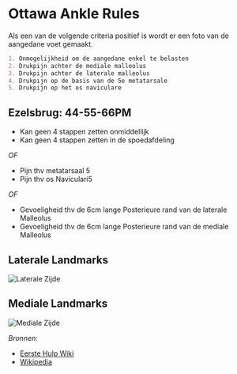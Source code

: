 Ottawa Ankle Rules
==================

Als een van de volgende criteria positief is wordt er een foto van de aangedane voet gemaakt.

```md
1. Onmogelijkheid om de aangedane enkel te belasten
2. Drukpijn achter de mediale malleolus
3. Drukpijn achter de laterale malleolus
4. Drukpijn op de basis van de 5e metatarsale
5. Drukpijn op het os naviculare
```

Ezelsbrug: 44-55-66PM
---------------------

-	Kan geen 4 stappen zetten onmiddellijk
-	Kan geen 4 stappen zetten in de spoedafdeling

*OF*

-	Pijn thv metatarsaal 5
-	Pijn thv os Naviculari5

*OF*

-	Gevoeligheid thv de 6cm lange Posterieure rand van de laterale Malleolus
-	Gevoeligheid thv de 6cm lange Posterieure rand van de mediale Malleolus

Laterale Landmarks
------------------

![Laterale Zijde](http://www.eerstehulpwiki.nl/wiki/images/b/b4/OAR1.jpg)

Mediale Landmarks
-----------------

![Mediale Zijde](http://www.eerstehulpwiki.nl/wiki/images/9/90/OAR2.jpg)

*Bronnen:*

-	[Eerste Hulp Wiki](http://www.eerstehulpwiki.nl/wiki/index.php/Ottawa_Ankle_Rules)
-	[Wikipedia](https://nl.wikipedia.org/wiki/Ottawa_ankle_rules)
